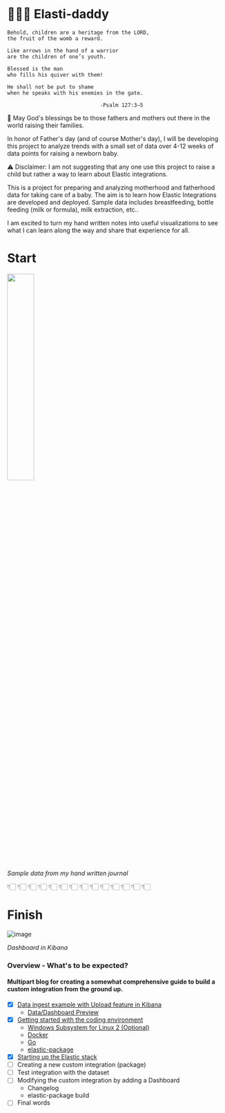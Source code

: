 # 👨🏻‍🍼 Elasti-daddy

```
Behold, children are a heritage from the LORD,
the fruit of the womb a reward.

Like arrows in the hand of a warrior
are the children of one’s youth.

Blessed is the man
who fills his quiver with them!

He shall not be put to shame
when he speaks with his enemies in the gate.

                              -Psalm 127:3–5
```
🙏 May God's blessings be to those fathers and mothers out there in the world raising their families.  

In honor of Father's day (and of course Mother's day), I will be developing this project to analyze trends with a small set of data over 4-12 weeks of data points for raising a newborn baby. 

⚠️ Disclaimer: I am not suggesting that any one use this project to raise a child but rather a way to learn about Elastic integrations.

This is a project for preparing and analyzing motherhood and fatherhood data for taking care of a baby. The aim is to learn how Elastic Integrations are developed and deployed. Sample data includes breastfeeding, bottle feeding (milk or formula), milk extraction, etc..

I am excited to turn my hand written notes into useful visualizations to see what I can learn along the way and share that experience for all.

# Start
<img src="https://github.com/nicpenning/Elasti-daddy/assets/5582679/37a21ac0-7e91-4b77-8392-14f93d4ffbe5" width=35% height=35%>

*Sample data from my hand written journal*

👇🏻   👇🏻   👇🏻   👇🏻   👇🏻   👇🏻   👇🏻   👇🏻   👇🏻   👇🏻   👇🏻   👇🏻   👇🏻   👇🏻

# Finish
![image](https://github.com/nicpenning/Elasti-daddy/assets/5582679/082b00fc-d72d-4189-a226-ca5e0418047a)

*Dashboard in Kibana*
### Overview - What's to be expected?
#### Multipart blog for creating a somewhat comprehensive guide to build a custom integration from the ground up. 
- [x] [Data ingest example with Upload feature in Kibana](https://github.com/nicpenning/Elasti-daddy/blob/main/Blog%20Posts/Blog%20Post%20%231.%20Data%20Ingest.md)
  - [Data/Dashboard Preview](https://github.com/nicpenning/Elasti-daddy/blob/main/Blog%20Posts/Blog%20Post%20%231.%20Data%20Ingest.md#ta-da)
- [x] [Getting started with the coding environment](https://github.com/nicpenning/Elasti-daddy/blob/main/Blog%20Posts/Blog%20Post%20%232.%20Getting%20Started.md)
  - [Windows Subsystem for Linux 2 (Optional)](https://github.com/nicpenning/Elasti-daddy/blob/main/Blog%20Posts/Blog%20Post%20%232.%20Getting%20Started.md#1-install-ubuntu-on-windows-11)
  - [Docker](https://github.com/nicpenning/Elasti-daddy/blob/main/Blog%20Posts/Blog%20Post%20%232.%20Getting%20Started.md#2-install-docker-within-ubuntu)
  - [Go](https://github.com/nicpenning/Elasti-daddy/blob/main/Blog%20Posts/Blog%20Post%20%232.%20Getting%20Started.md#3-install-go-within-ubuntu)
  - [elastic-package](https://github.com/nicpenning/Elasti-daddy/blob/main/Blog%20Posts/Blog%20Post%20%232.%20Getting%20Started.md#4-install-elastic-package-within-ubuntu)
- [x] [Starting up the Elastic stack](https://github.com/nicpenning/Elasti-daddy/blob/main/Blog%20Posts/Blog%20Post%20%233.%20Starting%20up%20the%20Elastic%20stack.md#starting-up-the-elastic-stack)
- [ ] Creating a new custom integration (package)
- [ ] Test integration with the dataset
- [ ] Modifying the custom integration by adding a Dashboard
  - Changelog
  - elastic-package build
- [ ] Final words
